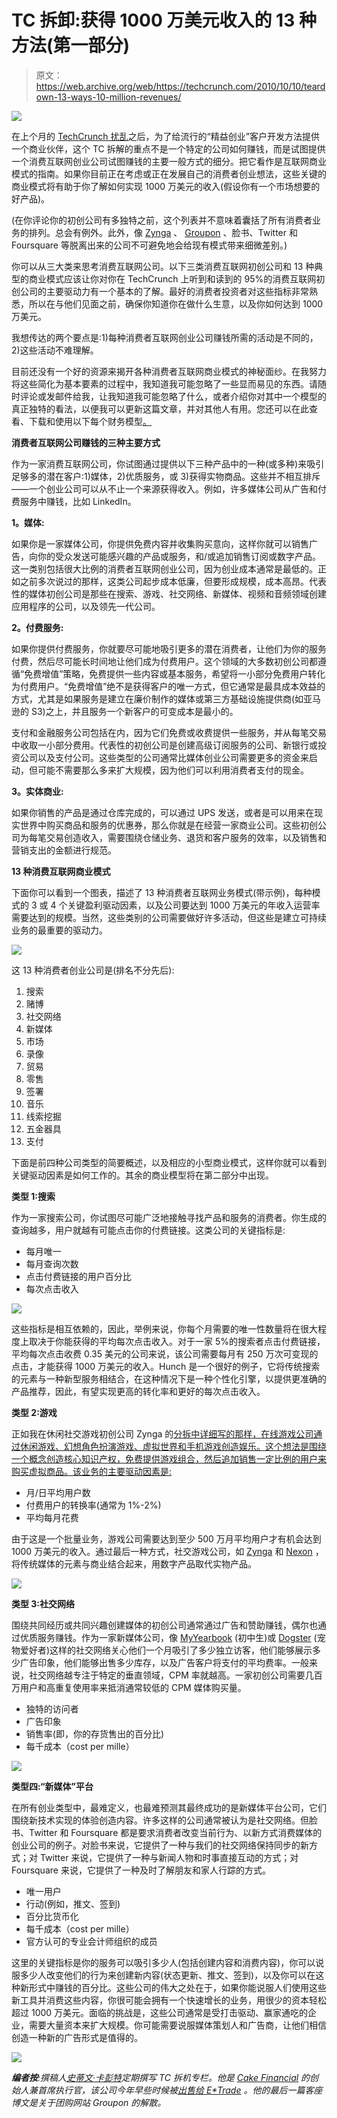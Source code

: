 # TC 拆卸:获得 1000 万美元收入的 13 种方法(第一部分)

> 原文：<https://web.archive.org/web/https://techcrunch.com/2010/10/10/teardown-13-ways-10-million-revenues/>

![](img/a06de16687ecae3b7bf5b36f89e43f8e.png)

在上个月的 [TechCrunch 扰乱](https://web.archive.org/web/20221231063659/https://techcrunch.com/2010/10/03/from-aol-to-qwiki-the-definitive-guide-to-techcrunch-disrupt-in-100-videos-tctv/)之后，为了给流行的“精益创业”客户开发方法提供一个商业伙伴，这个 TC 拆解的重点不是一个特定的公司如何赚钱，而是试图提供一个消费互联网创业公司试图赚钱的主要一般方式的细分。把它看作是互联网商业模式的指南。如果你目前正在考虑或正在发展自己的消费者创业想法，这些关键的商业模式将有助于你了解如何实现 1000 万美元的收入(假设你有一个市场想要的好产品)。

(在你评论你的初创公司有多独特之前，这个列表并不意味着囊括了所有消费者业务的排列。总会有例外。此外，像 [Zynga](https://web.archive.org/web/20221231063659/https://techcrunch.com/2010/05/13/zynga-teardown/) 、 [Groupon](https://web.archive.org/web/20221231063659/https://techcrunch.com/2010/05/02/teardown-groupon/) 、脸书、Twitter 和 Foursquare 等脱离出来的公司不可避免地会给现有模式带来细微差别。)

你可以从三大类来思考消费互联网公司。以下三类消费互联网初创公司和 13 种典型的商业模式应该让你对你在 TechCrunch 上听到和读到的 95%的消费互联网初创公司的主要驱动力有一个基本的了解。最好的消费者投资者对这些指标非常熟悉，所以在与他们见面之前，确保你知道你在做什么生意，以及你如何达到 1000 万美元。

我想传达的两个要点是:1)每种消费者互联网创业公司赚钱所需的活动是不同的，2)这些活动不难理解。

目前还没有一个好的资源来揭开各种消费者互联网商业模式的神秘面纱。在我努力将这些简化为基本要素的过程中，我知道我可能忽略了一些显而易见的东西。请随时评论或发邮件给我，让我知道我可能忽略了什么，或者介绍你对其中一个模型的真正独特的看法，以便我可以更新这篇文章，并对其他人有用。您还可以在此查看、下载和使用以下每个财务模型[。](https://web.archive.org/web/20221231063659/https://spreadsheets0.google.com/ccc?key=t0ilOUOas7dP6ytvxneKzLA&hl=en#gid=1)

**消费者互联网公司赚钱的三种主要方式**

作为一家消费互联网公司，你试图通过提供以下三种产品中的一种(或多种)来吸引足够多的潜在客户:1)媒体，2)优质服务，或 3)获得实物商品。这些并不相互排斥——一个创业公司可以从不止一个来源获得收入。例如，许多媒体公司从广告和付费服务中赚钱，比如 LinkedIn。

**1。媒体:**

如果你是一家媒体公司，你提供免费内容并收集购买意向，这样你就可以销售广告，向你的受众发送可能感兴趣的产品或服务，和/或追加销售订阅或数字产品。这一类别包括很大比例的消费者互联网创业公司，因为创业成本通常是最低的。正如之前多次说过的那样，这类公司起步成本低廉，但要形成规模，成本高昂。代表性的媒体初创公司是那些在搜索、游戏、社交网络、新媒体、视频和音频领域创建应用程序的公司，以及领先一代公司。

**2。付费服务:**

如果你提供付费服务，你就要尽可能地吸引更多的潜在消费者，让他们为你的服务付费，然后尽可能长时间地让他们成为付费用户。这个领域的大多数初创公司都遵循“免费增值”策略，免费提供一些内容或基本服务，希望将一小部分免费用户转化为付费用户。“免费增值”绝不是获得客户的唯一方式，但它通常是最具成本效益的方式，尤其是如果服务是建立在廉价制作的媒体或第三方基础设施提供商(如亚马逊的 S3)之上，并且服务一个新客户的可变成本是最小的。

支付和金融服务公司包括在内，因为它们免费或收费提供一些服务，并从每笔交易中收取一小部分费用。代表性的初创公司是创建高级订阅服务的公司、新银行或投资公司以及支付公司。这些类型的公司通常比媒体创业公司需要更多的资金来启动，但可能不需要那么多来扩大规模，因为他们可以利用消费者支付的现金。

**3。实体商业:**

如果你销售的产品是通过仓库完成的，可以通过 UPS 发送，或者是可以用来在现实世界中购买商品和服务的优惠券，那么你就是在经营一家商业公司。这些初创公司为每笔交易创造收入，需要围绕仓储业务、退货和客户服务的效率，以及销售和营销支出的金额进行规范。

**13 种消费互联网商业模式**

下面你可以看到一个图表，描述了 13 种消费者互联网业务模式(带示例)，每种模式的 3 或 4 个关键盈利驱动因素，以及公司要达到 1000 万美元的年收入运营率需要达到的规模。当然，这些类别的公司需要做好许多活动，但这些是建立可持续业务的最重要的驱动力。

[![](img/2ae12aec5191e7a4e8c428c3e67b3d2d.png)](https://web.archive.org/web/20221231063659/https://techcrunch.com/wp-content/uploads/2010/10/chart-2-consumer-internet-startup-models-overview.jpg)

这 13 种消费者创业公司是(排名不分先后):

1.  搜索
2.  赌博
3.  社交网络
4.  新媒体
5.  市场
6.  录像
7.  贸易
8.  零售
9.  签署
10.  音乐
11.  线索挖掘
12.  五金器具
13.  支付

下面是前四种公司类型的简要概述，以及相应的小型商业模式，这样你就可以看到关键驱动因素是如何工作的。其余的商业模型将在第二部分中出现。

**类型 1:搜索**

作为一家搜索公司，你试图尽可能广泛地接触寻找产品和服务的消费者。你生成的查询越多，用户就越有可能点击你的付费链接。这类公司的关键指标是:

*   每月唯一
*   每月查询次数
*   点击付费链接的用户百分比
*   每次点击收入

![](img/0745e2de8cf449ce48bdef8735ded832.png)

这些指标是相互依赖的，因此，举例来说，你每个月需要的唯一性数量将在很大程度上取决于你能获得的平均每次点击收入。对于一家 5%的搜索者点击付费链接，平均每次点击收费 0.35 美元的公司来说，该公司需要每月有 250 万次可变现的点击，才能获得 1000 万美元的收入。Hunch 是一个很好的例子，它将传统搜索的元素与一种新型服务相结合，在这种情况下是一种个性化引擎，以提供更准确的产品推荐，因此，有望实现更高的转化率和更好的每次点击收入。

**类型 2:游戏**

正如我在休闲社交游戏初创公司 Zynga 的[分拆中详细写的那样，在线游戏公司通过休闲游戏、幻想角色扮演游戏、虚拟世界和手机游戏创造娱乐。这个想法是围绕一个概念创造核心知识产权，免费提供游戏组合，然后追加销售一定比例的用户来购买虚拟商品。该业务的主要驱动因素是:](https://web.archive.org/web/20221231063659/https://techcrunch.com/2010/05/13/zynga-teardown/)

*   月/日平均用户数
*   付费用户的转换率(通常为 1%-2%)
*   平均每月花费

由于这是一个批量业务，游戏公司需要达到至少 500 万月平均用户才有机会达到 1000 万美元的收入。通过最后一种方式，社交游戏公司，如 [Zynga](https://web.archive.org/web/20221231063659/http://www.zynga.com/) 和 [Nexon](https://web.archive.org/web/20221231063659/http://www.nexon.net/) ，将传统媒体的元素与商业结合起来，用数字产品取代实物产品。

![](img/1c363f830f3ebf36748bbd4d3ab9c5db.png)

**类型 3:社交网络**

围绕共同经历或共同兴趣创建媒体的初创公司通常通过广告和赞助赚钱，偶尔也通过优质服务赚钱。作为一家新媒体公司，像 [MyYearbook](https://web.archive.org/web/20221231063659/http://www.myyearbook.com/) (初中生)或 [Dogster](https://web.archive.org/web/20221231063659/http://www.dogster.com/) (宠物爱好者)这样的社交网络关心他们一个月吸引了多少独立访客，他们能够展示多少广告印象，他们能够出售多少库存，以及广告客户将支付的平均费率。一般来说，社交网络越专注于特定的垂直领域，CPM 率就越高。一家初创公司需要几百万用户和高重复使用率来抵消通常较低的 CPM 媒体购买量。

*   独特的访问者
*   广告印象
*   销售率(即，你的存货售出的百分比)
*   每千成本（cost per mille）

![](img/408d50da0b4e7b1a647af36f5fc189fd.png)

**类型四:“新媒体”平台**

在所有创业类型中，最难定义，也最难预测其最终成功的是新媒体平台公司，它们围绕新技术实现的体验创造内容。许多这样的公司通常被认为是社交网络。但脸书、Twitter 和 Foursquare 都是要求消费者改变当前行为、以新方式消费媒体的创业公司的例子。对脸书来说，它提供了一种与我们的社交网络保持同步的新方式；对 Twitter 来说，它提供了一种与新闻人物和时事直接互动的方式；对 Foursquare 来说，它提供了一种及时了解朋友和家人行踪的方式。

*   唯一用户
*   行动(例如，推文、签到)
*   百分比货币化
*   每千成本（cost per mille）
*   官方认可的专业会计师组织的成员

这里的关键指标是你的服务可以吸引多少人(包括创建内容和消费内容)，你可以说服多少人改变他们的行为来创建新内容(状态更新、推文、签到)，以及你可以在这种新形式中赚钱的百分比。这些公司的伟大之处在于，如果你能说服人们使用这些新工具并消费这些内容，你很可能会拥有一个快速增长的业务，用很少的资本轻松超过 1000 万美元。面临的挑战是，这些公司通常是受打击驱动、赢家通吃的企业，需要大量资本来扩大规模。你可能需要说服媒体策划人和广告商，让他们相信创造一种新的广告形式是值得的。

![](img/e42b6ff8e408c6774a35e0b065efaf0c.png)

***编者按**:撰稿人[史蒂文·卡彭特](https://web.archive.org/web/20221231063659/http://www.crunchbase.com/person/steven-carpenter)定期撰写 TC 拆机专栏。他是 [Cake Financial](https://web.archive.org/web/20221231063659/http://www.crunchbase.com/company/cakefinancial) 的创始人兼首席执行官，该公司今年早些时候被[出售给 E*Trade](https://web.archive.org/web/20221231063659/https://techcrunch.com/2010/01/14/cake-financial-acquired-etrade/) 。他的最后一篇客座博文是关于团购网站 Groupon 的解散。*